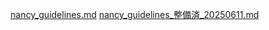 [nancy_guidelines.md](https://github.com/user-attachments/files/20686992/nancy_guidelines.md)
[nancy_guidelines_整備済_20250611.md](https://github.com/user-attachments/files/20690237/nancy_guidelines_._20250611.md)
